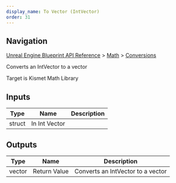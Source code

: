 ```yaml
---
display_name: To Vector (IntVector)
order: 31
---
```

## Navigation

[Unreal Engine Blueprint API Reference](https://dev.epicgames.com/documentation/en-us/unreal-engine/BlueprintAPI) > [Math](https://dev.epicgames.com/documentation/en-us/unreal-engine/BlueprintAPI/Math) > [Conversions](https://dev.epicgames.com/documentation/en-us/unreal-engine/BlueprintAPI/Math/Conversions)

Converts an IntVector to a vector

Target is Kismet Math Library

## Inputs

| Type | Name | Description |
| --- | --- | --- |
| struct | In Int Vector |  |

## Outputs

| Type | Name | Description |
| --- | --- | --- |
| vector | Return Value | Converts an IntVector to a vector |
